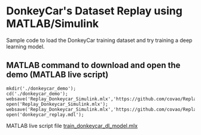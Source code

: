 # DonkeyCar's Dataset Replay using MATLAB/Simulink

Sample code to load the DonkeyCar training dataset and try training a deep learning model.

## MATLAB command to download and open the demo (MATLAB live script)
```
mkdir('./donkeycar_demo');
cd('./donkeycar_demo');
websave('Replay_Donkeycar_Simulink.mlx','https://github.com/covao/Replay_DonkeyCar_Simulink/raw/main/Replay_Donkeycar_Simulink.mlx');
open('Replay_Donkeycar_Simulink.mlx');
websave('Replay_Donkeycar_Simulink.mlx','https://github.com/covao/Replay_DonkeyCar_Simulink/raw/main/donkeycar_replay.mdl');
open('donkeycar_replay.mdl');

```
MATLAB live script file [train_donkeycar_dl_model.mlx](https://github.com/covao/Replay_DonkeyCar_Simulink/raw/main/Replay_Donkeycar_Simulink.mlx)  

